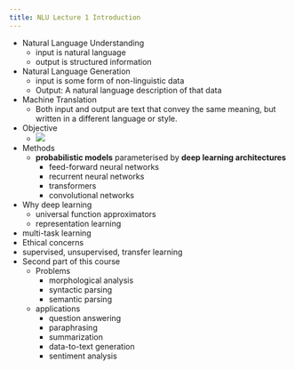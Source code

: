 ```yaml
---
title: NLU Lecture 1 Introduction
---
```


- Natural Language Understanding
	- input is natural language
	- output is structured information
- Natural Language Generation
	- input is some form of non-linguistic data
	- Output: A natural language description of that data
- Machine Translation
	- Both input and output are text that convey the same meaning, but written in a different language or style.
- Objective
	- ![](https://gitee.com/zhang-weijian-97/pic-go-bed/raw/master/assets/20210222235327.png)
- Methods
	- **probabilistic models** parameterised by **deep learning architectures**
		- feed-forward neural networks
		- recurrent neural networks
		- transformers
		- convolutional networks
- Why deep learning
	- universal function approximators
	- representation learning
- multi-task learning
- Ethical concerns
- supervised, unsupervised, transfer learning
- Second part of this course
	- Problems
		- morphological analysis
		- syntactic parsing
		- semantic parsing
	- applications
		- question answering
		- paraphrasing
		- summarization
		- data-to-text generation
		- sentiment analysis